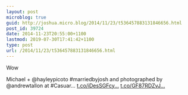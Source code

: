 ```yaml
---
layout: post
microblog: true
guid: http://joshua.micro.blog/2014/11/23/t536457883131846656.html
post_id: 39724
date: 2014-11-23T20:55:00+1100
lastmod: 2019-07-30T17:41:42+1100
type: post
url: /2014/11/23/t536457883131846656.html
---
```

Wow

Michael + @hayleypicoto #marriedbyjosh and photographed by @andrewtallon at #Casuar... [t.co/iDesSGFcy...](http://t.co/iDesSGFcyv) [t.co/GF87RDZvJ...](http://t.co/GF87RDZvJV)
